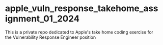 # apple_vuln_response_takehome_assignment_01_2024
This is a private repo dedicated to Apple's take home coding exercise for the Vulnerability Response Engineer position
